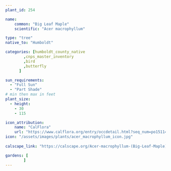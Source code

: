 ```yaml
---
plant_id: 254 

name: 
    common: "Big Leaf Maple"
    scientific: "Acer macrophyllum"

type: "tree"
native_to: "Humboldt"

categories: [humboldt_county_native
        ,cnps_master_inventory
        ,bird
        ,butterfly
      ]

sun_requirements:
  - "Full Sun"
  - "Part Shade"
# min then max in feet
plant_size:
  - height: 
    - 30 
    - 115

icon_attribution: 
    name: "CalFlora"
    url: "https://www.calflora.org/entry/occdetail.html?seq_num=po151147"
icon: "/assets/images/plants/acer_macrophyllum_icon.jpg"
 
calscape_link: "https://calscape.org/Acer-macrophyllum-(Big-Leaf-Maple)"

gardens: [
        ]
---
```

